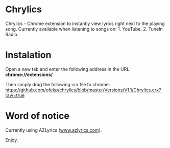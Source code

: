 # Chrylics
Chrylics - Chrome extension to instantly view lyrics right next to the playing song.
Currently available when listening to songs on:
	1. YouTube.
	2. TuneIn Radio.

Instalation
==
Open a new tab and enter the following address in the URL: <br>
<b>chrome://extensions/</b>

Then simply drag the following crx file to chrome: <br>
https://github.com/ofekp/chrylics/blob/master/Versions/V1.1/Chrylics.crx?raw=true

Word of notice
==
Currently using AZLyrics (www.azlyrics.com).

Enjoy.

